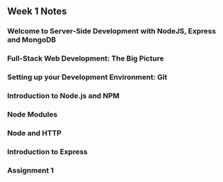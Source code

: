 ## Week 1 Notes

### Welcome to Server-Side Development with NodeJS, Express and MongoDB

### Full-Stack Web Development: The Big Picture

### Setting up your Development Environment: Git

### Introduction to Node.js and NPM

### Node Modules

### Node and HTTP

### Introduction to Express

### Assignment 1

